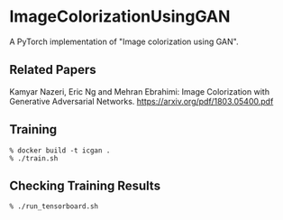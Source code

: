 # ImageColorizationUsingGAN
A PyTorch implementation of "Image colorization using GAN".

## Related Papers

Kamyar Nazeri, Eric Ng and Mehran Ebrahimi:
Image Colorization with Generative Adversarial Networks.
https://arxiv.org/pdf/1803.05400.pdf

## Training

```shell
% docker build -t icgan .
% ./train.sh
```

## Checking Training Results

```shell
% ./run_tensorboard.sh
```

